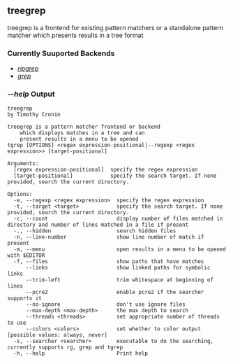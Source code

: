 ## treegrep

treegrep is a frontend for existing pattern matchers or a standalone pattern matcher which presents results in a tree format

### Currently Suuported Backends
- *[ripgrep](https://github.com/BurntSushi/ripgrep)*
- *[grep](https://en.wikipedia.org/wiki/Grep)*

### *--help* Output
```
treegrep
by Timothy Cronin

treegrep is a pattern matcher frontend or backend
    which displays matches in a tree and can
    present results in a menu to be opened
tgrep [OPTIONS] <regex expression-positional|--regexp <regex expression>> [target-positional]

Arguments:
  [regex expression-positional]  specify the regex expression
  [target-positional]            specify the search target. If none provided, search the current directory.

Options:
  -e, --regexp <regex expression>  specify the regex expression
  -t, --target <target>            specify the search target. If none provided, search the current directory.
  -c, --count                      display number of files matched in directory and number of lines matched in a file if present
  -., --hidden                     search hidden files
  -n, --line-number                show line number of match if present
  -m, --menu                       open results in a menu to be opened with $EDITOR
  -f, --files                      show paths that have matches
      --links                      show linked paths for symbolic links
      --trim-left                  trim whitespace at beginning of lines
      --pcre2                      enable pcre2 if the searcher supports it
      --no-ignore                  don't use ignore files
      --max-depth <max-depth>      the max depth to search
      --threads <threads>          set appropriate number of threads to use
      --colors <colors>            set whether to color output [possible values: always, never]
  -s, --searcher <searcher>        executable to do the searching, currently supports rg, grep and tgrep
  -h, --help                       Print help
```
